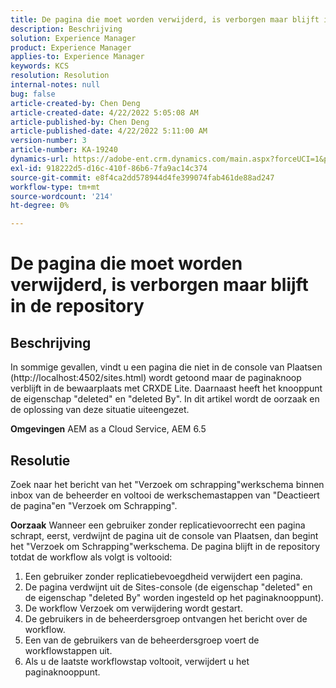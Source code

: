 ```yaml
---
title: De pagina die moet worden verwijderd, is verborgen maar blijft in de repository
description: Beschrijving
solution: Experience Manager
product: Experience Manager
applies-to: Experience Manager
keywords: KCS
resolution: Resolution
internal-notes: null
bug: false
article-created-by: Chen Deng
article-created-date: 4/22/2022 5:05:08 AM
article-published-by: Chen Deng
article-published-date: 4/22/2022 5:11:00 AM
version-number: 3
article-number: KA-19240
dynamics-url: https://adobe-ent.crm.dynamics.com/main.aspx?forceUCI=1&pagetype=entityrecord&etn=knowledgearticle&id=bbe225c1-f9c1-ec11-983e-0022480ab5d0
exl-id: 918222d5-d16c-410f-86b6-7fa9ac14c374
source-git-commit: e8f4ca2dd578944d4fe399074fab461de88ad247
workflow-type: tm+mt
source-wordcount: '214'
ht-degree: 0%

---
```


# De pagina die moet worden verwijderd, is verborgen maar blijft in de repository

## Beschrijving


In sommige gevallen, vindt u een pagina die niet in de console van Plaatsen (http://localhost:4502/sites.html) wordt getoond maar de paginaknoop verblijft in de bewaarplaats met CRXDE Lite. Daarnaast heeft het knooppunt de eigenschap &quot;deleted&quot; en &quot;deleted By&quot;. In dit artikel wordt de oorzaak en de oplossing van deze situatie uiteengezet.

<b>Omgevingen</b>
AEM as a Cloud Service, AEM 6.5


## Resolutie


Zoek naar het bericht van het &quot;Verzoek om schrapping&quot;werkschema binnen inbox van de beheerder en voltooi de werkschemastappen van &quot;Deactieert de pagina&quot;en &quot;Verzoek om Schrapping&quot;.

<b>Oorzaak</b>
Wanneer een gebruiker zonder replicatievoorrecht een pagina schrapt, eerst, verdwijnt de pagina uit de console van Plaatsen, dan begint het &quot;Verzoek om Schrapping&quot;werkschema. De pagina blijft in de repository totdat de workflow als volgt is voltooid:
1. Een gebruiker zonder replicatiebevoegdheid verwijdert een pagina.
2. De pagina verdwijnt uit de Sites-console (de eigenschap &quot;deleted&quot; en de eigenschap &quot;deleted By&quot; worden ingesteld op het paginaknooppunt).
3. De workflow Verzoek om verwijdering wordt gestart.
4. De gebruikers in de beheerdersgroep ontvangen het bericht over de workflow.
5. Een van de gebruikers van de beheerdersgroep voert de workflowstappen uit.
6. Als u de laatste workflowstap voltooit, verwijdert u het paginaknooppunt.
